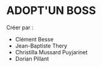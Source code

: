 # ADOPT'UN BOSS

Créer par :

- Clément Besse
- Jean-Baptiste Thery
- Christilla Mussard Puyjarinet
- Dorian Pillant

